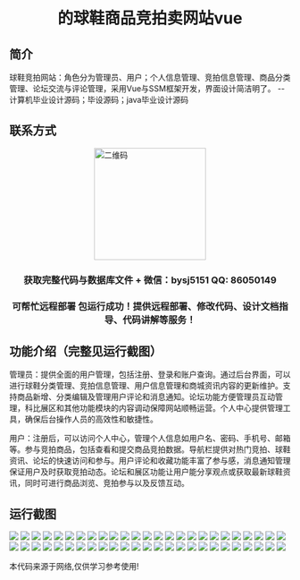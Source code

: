 <p><h1 align="center">的球鞋商品竞拍卖网站vue</h1></p>

## 简介
球鞋竞拍网站：角色分为管理员、用户；个人信息管理、竞拍信息管理、商品分类管理、论坛交流与评论管理，采用Vue与SSM框架开发，界面设计简洁明了。    --计算机毕业设计源码；毕设源码；java毕业设计源码


## 联系方式
<img src="https://bs-1329754181.cos.ap-shanghai.myqcloud.com/wx.jpg" alt="二维码" style="display: block; margin: 0 auto;" width="200px">
<p><h3 align="center">获取完整代码与数据库文件 + 微信：bysj5151 QQ: 86050149</h3></p>
<p><h3 align="center">可帮忙远程部署 包运行成功！提供远程部署、修改代码、设计文档指导、代码讲解等服务！</h3></p>

## 功能介绍（完整见运行截图）
管理员：提供全面的用户管理，包括注册、登录和账户查询。通过后台界面，可以进行球鞋分类管理、竞拍信息管理、用户信息管理和商城资讯内容的更新维护。支持商品新增、分类编辑及管理用户评论和消息通知。论坛功能方便管理员互动管理，科比展区和其他功能模块的内容调动保障网站顺畅运营。个人中心提供管理工具，确保后台操作人员的高效性和敏捷性。

用户：注册后，可以访问个人中心，管理个人信息如用户名、密码、手机号、邮箱等。参与竞拍商品，包括查看和提交商品竞拍数据。导航栏提供对热门竞拍、球鞋资讯、论坛的快速访问和参与。用户评论和收藏功能丰富了参与感，消息通知管理保证用户及时获取竞拍动态。论坛和展区功能让用户能分享观点或获取最新球鞋资讯，同时可进行商品浏览、竞拍参与以及反馈互动。


## 运行截图
![](https://bs-1329754181.cos.ap-shanghai.myqcloud.com/ssm/SneakerAuctionSite/img/001.jpg)
![](https://bs-1329754181.cos.ap-shanghai.myqcloud.com/ssm/SneakerAuctionSite/img/002.jpg)
![](https://bs-1329754181.cos.ap-shanghai.myqcloud.com/ssm/SneakerAuctionSite/img/003.jpg)
![](https://bs-1329754181.cos.ap-shanghai.myqcloud.com/ssm/SneakerAuctionSite/img/004.jpg)
![](https://bs-1329754181.cos.ap-shanghai.myqcloud.com/ssm/SneakerAuctionSite/img/005.jpg)
![](https://bs-1329754181.cos.ap-shanghai.myqcloud.com/ssm/SneakerAuctionSite/img/006.jpg)
![](https://bs-1329754181.cos.ap-shanghai.myqcloud.com/ssm/SneakerAuctionSite/img/007.jpg)
![](https://bs-1329754181.cos.ap-shanghai.myqcloud.com/ssm/SneakerAuctionSite/img/008.jpg)
![](https://bs-1329754181.cos.ap-shanghai.myqcloud.com/ssm/SneakerAuctionSite/img/009.jpg)
![](https://bs-1329754181.cos.ap-shanghai.myqcloud.com/ssm/SneakerAuctionSite/img/010.jpg)
![](https://bs-1329754181.cos.ap-shanghai.myqcloud.com/ssm/SneakerAuctionSite/img/011.jpg)
![](https://bs-1329754181.cos.ap-shanghai.myqcloud.com/ssm/SneakerAuctionSite/img/012.jpg)
![](https://bs-1329754181.cos.ap-shanghai.myqcloud.com/ssm/SneakerAuctionSite/img/013.jpg)
![](https://bs-1329754181.cos.ap-shanghai.myqcloud.com/ssm/SneakerAuctionSite/img/014.jpg)
![](https://bs-1329754181.cos.ap-shanghai.myqcloud.com/ssm/SneakerAuctionSite/img/015.jpg)
![](https://bs-1329754181.cos.ap-shanghai.myqcloud.com/ssm/SneakerAuctionSite/img/016.jpg)
![](https://bs-1329754181.cos.ap-shanghai.myqcloud.com/ssm/SneakerAuctionSite/img/017.jpg)
![](https://bs-1329754181.cos.ap-shanghai.myqcloud.com/ssm/SneakerAuctionSite/img/018.jpg)
![](https://bs-1329754181.cos.ap-shanghai.myqcloud.com/ssm/SneakerAuctionSite/img/019.jpg)
![](https://bs-1329754181.cos.ap-shanghai.myqcloud.com/ssm/SneakerAuctionSite/img/020.jpg)
![](https://bs-1329754181.cos.ap-shanghai.myqcloud.com/ssm/SneakerAuctionSite/img/021.jpg)
![](https://bs-1329754181.cos.ap-shanghai.myqcloud.com/ssm/SneakerAuctionSite/img/022.jpg)
![](https://bs-1329754181.cos.ap-shanghai.myqcloud.com/ssm/SneakerAuctionSite/img/023.jpg)
![](https://bs-1329754181.cos.ap-shanghai.myqcloud.com/ssm/SneakerAuctionSite/img/024.jpg)
![](https://bs-1329754181.cos.ap-shanghai.myqcloud.com/ssm/SneakerAuctionSite/img/025.jpg)
![](https://bs-1329754181.cos.ap-shanghai.myqcloud.com/ssm/SneakerAuctionSite/img/026.jpg)
![](https://bs-1329754181.cos.ap-shanghai.myqcloud.com/ssm/SneakerAuctionSite/img/027.jpg)
![](https://bs-1329754181.cos.ap-shanghai.myqcloud.com/ssm/SneakerAuctionSite/img/028.jpg)
![](https://bs-1329754181.cos.ap-shanghai.myqcloud.com/ssm/SneakerAuctionSite/img/029.jpg)
![](https://bs-1329754181.cos.ap-shanghai.myqcloud.com/ssm/SneakerAuctionSite/img/030.jpg)
![](https://bs-1329754181.cos.ap-shanghai.myqcloud.com/ssm/SneakerAuctionSite/img/031.jpg)
![](https://bs-1329754181.cos.ap-shanghai.myqcloud.com/ssm/SneakerAuctionSite/img/032.jpg)
![](https://bs-1329754181.cos.ap-shanghai.myqcloud.com/ssm/SneakerAuctionSite/img/033.jpg)
![](https://bs-1329754181.cos.ap-shanghai.myqcloud.com/ssm/SneakerAuctionSite/img/034.jpg)
![](https://bs-1329754181.cos.ap-shanghai.myqcloud.com/ssm/SneakerAuctionSite/img/035.jpg)
![](https://bs-1329754181.cos.ap-shanghai.myqcloud.com/ssm/SneakerAuctionSite/img/036.jpg)
![](https://bs-1329754181.cos.ap-shanghai.myqcloud.com/ssm/SneakerAuctionSite/img/037.jpg)
![](https://bs-1329754181.cos.ap-shanghai.myqcloud.com/ssm/SneakerAuctionSite/img/038.jpg)
![](https://bs-1329754181.cos.ap-shanghai.myqcloud.com/ssm/SneakerAuctionSite/img/039.jpg)
![](https://bs-1329754181.cos.ap-shanghai.myqcloud.com/ssm/SneakerAuctionSite/img/040.jpg)
![](https://bs-1329754181.cos.ap-shanghai.myqcloud.com/ssm/SneakerAuctionSite/img/041.jpg)
![](https://bs-1329754181.cos.ap-shanghai.myqcloud.com/ssm/SneakerAuctionSite/img/042.jpg)
![](https://bs-1329754181.cos.ap-shanghai.myqcloud.com/ssm/SneakerAuctionSite/img/043.jpg)
![](https://bs-1329754181.cos.ap-shanghai.myqcloud.com/ssm/SneakerAuctionSite/img/044.jpg)
![](https://bs-1329754181.cos.ap-shanghai.myqcloud.com/ssm/SneakerAuctionSite/img/045.jpg)
![](https://bs-1329754181.cos.ap-shanghai.myqcloud.com/ssm/SneakerAuctionSite/img/046.jpg)
![](https://bs-1329754181.cos.ap-shanghai.myqcloud.com/ssm/SneakerAuctionSite/img/047.jpg)
![](https://bs-1329754181.cos.ap-shanghai.myqcloud.com/ssm/SneakerAuctionSite/img/048.jpg)
![](https://bs-1329754181.cos.ap-shanghai.myqcloud.com/ssm/SneakerAuctionSite/img/049.jpg)
![](https://bs-1329754181.cos.ap-shanghai.myqcloud.com/ssm/SneakerAuctionSite/img/050.jpg)

<p>本代码来源于网络,仅供学习参考使用!</p>
